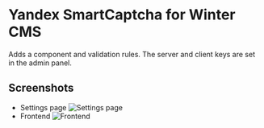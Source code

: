 # Yandex SmartCaptcha for Winter CMS
Adds a component and validation rules. The server and client keys are set in the admin panel.
## Screenshots
- Settings page
![Settings page](https://github.com/user-attachments/assets/c3b752b9-15f6-4a64-8791-00617665993b)
- Frontend
![Frontend](https://github.com/user-attachments/assets/cd1fd20d-5654-4ac5-9178-22039d05b8c3)
